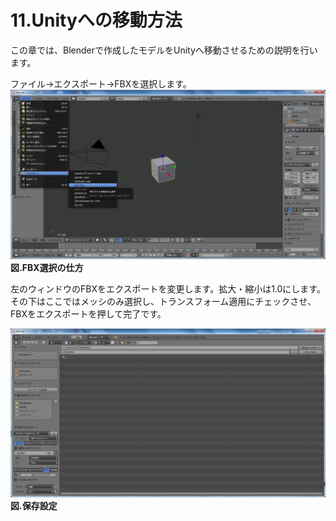# 11.Unityへの移動方法

この章では、Blenderで作成したモデルをUnityへ移動させるための説明を行います。

ファイル→エクスポート→FBXを選択します。![](/Graphics/Blender/export1.png)**図.FBX選択の仕方**



左のウィンドウのFBXをエクスポートを変更します。拡大・縮小は1.0にします。その下はここではメッシのみ選択し、トランスフォーム適用にチェックさせ、FBXをエクスポートを押して完了です。

![](/Graphics/Blender/export2.png)**図.保存設定**

